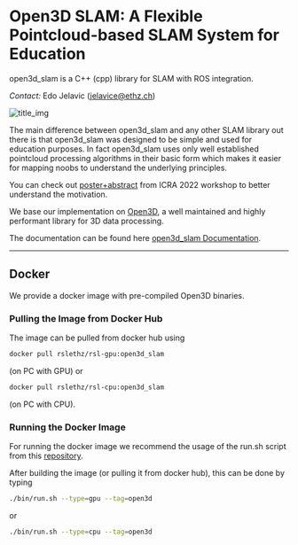 # Open3D SLAM: A Flexible Pointcloud-based SLAM System for Education

open3d_slam is a C++ (cpp) library for SLAM with ROS integration. 

*Contact:* Edo Jelavic (jelavice@ethz.ch)

![title_img](_images/o3d_slam.png)


The main difference between open3d_slam and any other SLAM library out there is that open3d_slam was designed
to be simple and used for education purposes. In fact open3d_slam uses only well established pointcloud processing
algorithms in their basic form which makes it easier for mapping noobs to understand the underlying principles.

You can check out [poster+abstract](https://www.research-collection.ethz.ch/handle/20.500.11850/551852) from ICRA 2022 workshop to
better understand the motivation.

We base our implementation on [Open3D](http://www.open3d.org/), a well maintained and highly performant library for
3D data processing.


The documentation can be found here [open3d_slam Documentation](https://open3d-slam.readthedocs.io/en/latest/).


--------------------------------------

## Docker
We provide a docker image with pre-compiled Open3D binaries.

### Pulling the Image from Docker Hub

The image can be pulled from docker hub using
```bash
docker pull rslethz/rsl-gpu:open3d_slam
```
(on PC with GPU) or
```bash
docker pull rslethz/rsl-cpu:open3d_slam
```
(on PC with CPU).

### Running the Docker Image

For running the docker image we recommend the usage of the run.sh script from this [repository](https://github.com/leggedrobotics/rsl_docker).

After building the image (or pulling it from docker hub), this can be done by typing
```bash
./bin/run.sh --type=gpu --tag=open3d
```
or
```bash
./bin/run.sh --type=cpu --tag=open3d
```
